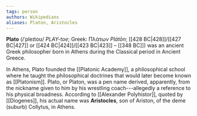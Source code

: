 ```yaml
---
tags: person
authors: Wikipedians
aliases: Platon, Aristocles
---
```


**Plato** (/ˈpleɪtoʊ/ _PLAY-toe_; Greek: Πλάτων _Plátōn_; [[428 BC|428]]/[[427 BC|427]] or [[424 BC|424]]/[[423 BC|423]] – [[348 BC]]) was an ancient Greek philosopher born in Athens during the Classical period in Ancient Greece.

In Athens, Plato founded the [[Platonic Academy]], a philosophical school where he taught the philosophical doctrines that would later become known as [[Platonism]]. Plato, or Platon, was a pen name derived, apparently, from the nickname given to him by his wrestling coach---allegedly a reference to his physical broadness. According to [[Alexander Polyhistor]], quoted by [[Diogenes]], his actual name was **Aristocles**, son of Ariston, of the deme (suburb) Collytus, in Athens.